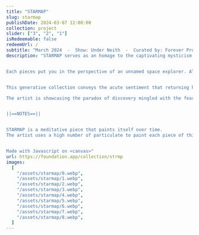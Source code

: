 ```yaml
---
title: "STARMAP"
slug: starmap
publishDate: 2024-03-07 12:00:00
collection: project
slider: ["3", "2", "1"]
isRedeemable: false
redeemUrl: /
subtitle: "March 2024  -  Show: Under Neith  -  Curated by: Forever Projects  -  Hosted by: Foundation"
description: "STARMAP serves as an homage to the captivating mysticism of the cosmos and the insidious fear that accompanies the exploration of the unknown. This artwork invites viewers to embark on a cosmic journey, celebrating the vastness of the universe.


Each pieces put you in the perspective of an unnamed space explorer. Alone and fully committed to charting the vastness of the cosmos. The explorer is never shown; instead, the viewer shares his point of view, experiencing both the awe and wonder of discovery and the profound feeling of solitude in a place that is far greater than us.


This generative collection conveys the acute sentiment that returning home is never guaranteed. As the explorer delves deeper into the cosmos, emotions like wonder and curiosity becomes entwined with the dread of isolation and the weight of emptiness that begins to envelop them.

The artist is showcasing the paradox of discovery mingled with the fear of losing connection with the familiar, a dichotomy resonating within every soul, akin to the emotions associated with significant life changes.


||==NOTES==||


STARMAP is a meditative piece that paints itself over time.
The artist uses a high number of particulate to paint each piece of this series. This collection has been built with contemplation in mind so take the time to kick back and enjoy the automated painting process (around 60s).


Made with Javascript on <canvas>"
url: https://foundation.app/collection/strmp
images:
  [
    "/assets/starmap/0.webp",
    "/assets/starmap/1.webp",
    "/assets/starmap/2.webp",
    "/assets/starmap/3.webp",
    "/assets/starmap/4.webp",
    "/assets/starmap/5.webp",
    "/assets/starmap/6.webp",
    "/assets/starmap/7.webp",
    "/assets/starmap/8.webp",
  ]
---
```

